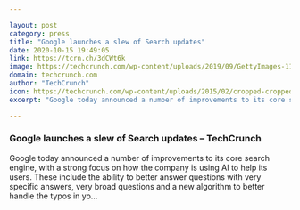 ```yaml
---

layout: post
category: press
title: "Google launches a slew of Search updates"
date: 2020-10-15 19:49:05
link: https://tcrn.ch/3dCWt6k
image: https://techcrunch.com/wp-content/uploads/2019/09/GettyImages-1162990918.jpg?w=685
domain: techcrunch.com
author: "TechCrunch"
icon: https://techcrunch.com/wp-content/uploads/2015/02/cropped-cropped-favicon-gradient.png?w=180
excerpt: "Google today announced a number of improvements to its core search engine, with a strong focus on how the company is using AI to help its users. These include the ability to better answer questions with very specific answers, very broad questions and a new algorithm to better handle the typos in yo…"

---
```


### Google launches a slew of Search updates – TechCrunch

Google today announced a number of improvements to its core search engine, with a strong focus on how the company is using AI to help its users. These include the ability to better answer questions with very specific answers, very broad questions and a new algorithm to better handle the typos in yo…
